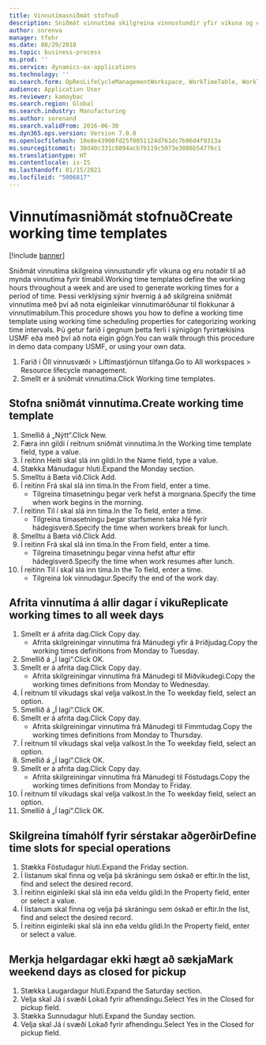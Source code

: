 ```yaml
---
title: Vinnutímasniðmát stofnuð
description: Sniðmát vinnutíma skilgreina vinnustundir yfir vikuna og eru notaðir til að mynda vinnutíma fyrir tímabil.
author: sorenva
manager: tfehr
ms.date: 08/29/2018
ms.topic: business-process
ms.prod: ''
ms.service: dynamics-ax-applications
ms.technology: ''
ms.search.form: OpResLifeCycleManagementWorkspace, WorkTimeTable, WorkTimeCopyDayDialog, WorkPeriodTemplate
audience: Application User
ms.reviewer: kamaybac
ms.search.region: Global
ms.search.industry: Manufacturing
ms.author: sorenand
ms.search.validFrom: 2016-06-30
ms.dyn365.ops.version: Version 7.0.0
ms.openlocfilehash: 10e8e43900fd25f0051124d761dc7b06d4f9313a
ms.sourcegitcommit: 38d40c331c8894acb7b119c5073e3088b54776c1
ms.translationtype: HT
ms.contentlocale: is-IS
ms.lasthandoff: 01/15/2021
ms.locfileid: "5006817"
---
```

# <a name="create-working-time-templates"></a><span data-ttu-id="90c57-103">Vinnutímasniðmát stofnuð</span><span class="sxs-lookup"><span data-stu-id="90c57-103">Create working time templates</span></span>

[!include [banner](../../includes/banner.md)]

<span data-ttu-id="90c57-104">Sniðmát vinnutíma skilgreina vinnustundir yfir vikuna og eru notaðir til að mynda vinnutíma fyrir tímabil.</span><span class="sxs-lookup"><span data-stu-id="90c57-104">Working time templates define the working hours throughout a week and are used to generate working times for a period of time.</span></span> <span data-ttu-id="90c57-105">Þessi verklýsing sýnir hvernig á að skilgreina sniðmát vinnutíma með því að nota eiginleikar vinnutímaröðunar til flokkunar á vinnutímabilum.</span><span class="sxs-lookup"><span data-stu-id="90c57-105">This procedure shows you how to define a working time template using working time scheduling properties for categorizing working time intervals.</span></span> <span data-ttu-id="90c57-106">Þú getur farið í gegnum þetta ferli í sýnigögn fyrirtækisins USMF eða með því að nota eigin gögn.</span><span class="sxs-lookup"><span data-stu-id="90c57-106">You can walk through this procedure in demo data company USMF, or using your own data.</span></span>

1. <span data-ttu-id="90c57-107">Farið í Öll vinnusvæði > Líftímastjórnun tilfanga.</span><span class="sxs-lookup"><span data-stu-id="90c57-107">Go to All workspaces > Resource lifecycle management.</span></span>
2. <span data-ttu-id="90c57-108">Smellt er á sniðmát vinnutíma.</span><span class="sxs-lookup"><span data-stu-id="90c57-108">Click Working time templates.</span></span>

## <a name="create-working-time-template"></a><span data-ttu-id="90c57-109">Stofna sniðmát vinnutíma.</span><span class="sxs-lookup"><span data-stu-id="90c57-109">Create working time template</span></span>
1. <span data-ttu-id="90c57-110">Smellið á „Nýtt“.</span><span class="sxs-lookup"><span data-stu-id="90c57-110">Click New.</span></span>
2. <span data-ttu-id="90c57-111">Færa inn gildi í reitnum sniðmát vinnutíma.</span><span class="sxs-lookup"><span data-stu-id="90c57-111">In the Working time template field, type a value.</span></span>
3. <span data-ttu-id="90c57-112">Í reitinn Heiti skal slá inn gildi.</span><span class="sxs-lookup"><span data-stu-id="90c57-112">In the Name field, type a value.</span></span>
4. <span data-ttu-id="90c57-113">Stækka Mánudagur hluti.</span><span class="sxs-lookup"><span data-stu-id="90c57-113">Expand the Monday section.</span></span>
5. <span data-ttu-id="90c57-114">Smelltu á Bæta við.</span><span class="sxs-lookup"><span data-stu-id="90c57-114">Click Add.</span></span>
6. <span data-ttu-id="90c57-115">Í reitinn Frá skal slá inn tíma.</span><span class="sxs-lookup"><span data-stu-id="90c57-115">In the From field, enter a time.</span></span>
    * <span data-ttu-id="90c57-116">Tilgreina tímasetningu þegar verk hefst á morgnana.</span><span class="sxs-lookup"><span data-stu-id="90c57-116">Specify the time when work begins in the morning.</span></span>  
7. <span data-ttu-id="90c57-117">Í reitinn Til í skal slá inn tíma.</span><span class="sxs-lookup"><span data-stu-id="90c57-117">In the To field, enter a time.</span></span>
    * <span data-ttu-id="90c57-118">Tilgreina tímasetningu þegar starfsmenn taka hlé fyrir hádegisverð.</span><span class="sxs-lookup"><span data-stu-id="90c57-118">Specify the time when workers break for lunch.</span></span>  
8. <span data-ttu-id="90c57-119">Smelltu á Bæta við.</span><span class="sxs-lookup"><span data-stu-id="90c57-119">Click Add.</span></span>
9. <span data-ttu-id="90c57-120">Í reitinn Frá skal slá inn tíma.</span><span class="sxs-lookup"><span data-stu-id="90c57-120">In the From field, enter a time.</span></span>
    * <span data-ttu-id="90c57-121">Tilgreina tímasetningu þegar vinna hefst aftur eftir hádegisverð.</span><span class="sxs-lookup"><span data-stu-id="90c57-121">Specify the time when work resumes after lunch.</span></span>  
10. <span data-ttu-id="90c57-122">Í reitinn Til í skal slá inn tíma.</span><span class="sxs-lookup"><span data-stu-id="90c57-122">In the To field, enter a time.</span></span>
    * <span data-ttu-id="90c57-123">Tilgreina lok vinnudagur.</span><span class="sxs-lookup"><span data-stu-id="90c57-123">Specify the end of the work day.</span></span>  

## <a name="replicate-working-times-to-all-week-days"></a><span data-ttu-id="90c57-124">Afrita vinnutíma á allir dagar í viku</span><span class="sxs-lookup"><span data-stu-id="90c57-124">Replicate working times to all week days</span></span>
1. <span data-ttu-id="90c57-125">Smellt er á afrita dag.</span><span class="sxs-lookup"><span data-stu-id="90c57-125">Click Copy day.</span></span>
    * <span data-ttu-id="90c57-126">Afrita skilgreiningar vinnutíma frá Mánudegi yfir á Þriðjudag.</span><span class="sxs-lookup"><span data-stu-id="90c57-126">Copy the working times definitions from Monday to Tuesday.</span></span>  
2. <span data-ttu-id="90c57-127">Smellið á „Í lagi“.</span><span class="sxs-lookup"><span data-stu-id="90c57-127">Click OK.</span></span>
3. <span data-ttu-id="90c57-128">Smellt er á afrita dag.</span><span class="sxs-lookup"><span data-stu-id="90c57-128">Click Copy day.</span></span>
    * <span data-ttu-id="90c57-129">Afrita skilgreiningar vinnutíma frá Mánudegi til Miðvikudegi.</span><span class="sxs-lookup"><span data-stu-id="90c57-129">Copy the working times definitions from Monday to Wednesday.</span></span>  
4. <span data-ttu-id="90c57-130">Í reitnum til vikudags skal velja valkost.</span><span class="sxs-lookup"><span data-stu-id="90c57-130">In the To weekday field, select an option.</span></span>
5. <span data-ttu-id="90c57-131">Smellið á „Í lagi“.</span><span class="sxs-lookup"><span data-stu-id="90c57-131">Click OK.</span></span>
6. <span data-ttu-id="90c57-132">Smellt er á afrita dag.</span><span class="sxs-lookup"><span data-stu-id="90c57-132">Click Copy day.</span></span>
    * <span data-ttu-id="90c57-133">Afrita skilgreiningar vinnutíma frá Mánudegi til Fimmtudag.</span><span class="sxs-lookup"><span data-stu-id="90c57-133">Copy the working times definitions from Monday to Thursday.</span></span>  
7. <span data-ttu-id="90c57-134">Í reitnum til vikudags skal velja valkost.</span><span class="sxs-lookup"><span data-stu-id="90c57-134">In the To weekday field, select an option.</span></span>
8. <span data-ttu-id="90c57-135">Smellið á „Í lagi“.</span><span class="sxs-lookup"><span data-stu-id="90c57-135">Click OK.</span></span>
9. <span data-ttu-id="90c57-136">Smellt er á afrita dag.</span><span class="sxs-lookup"><span data-stu-id="90c57-136">Click Copy day.</span></span>
    * <span data-ttu-id="90c57-137">Afrita skilgreiningar vinnutíma frá Mánudegi til Föstudags.</span><span class="sxs-lookup"><span data-stu-id="90c57-137">Copy the working times definitions from Monday to Friday.</span></span>  
10. <span data-ttu-id="90c57-138">Í reitnum til vikudags skal velja valkost.</span><span class="sxs-lookup"><span data-stu-id="90c57-138">In the To weekday field, select an option.</span></span>
11. <span data-ttu-id="90c57-139">Smellið á „Í lagi“.</span><span class="sxs-lookup"><span data-stu-id="90c57-139">Click OK.</span></span>

## <a name="define-time-slots-for-special-operations"></a><span data-ttu-id="90c57-140">Skilgreina tímahólf fyrir sérstakar aðgerðir</span><span class="sxs-lookup"><span data-stu-id="90c57-140">Define time slots for special operations</span></span>
1. <span data-ttu-id="90c57-141">Stækka Föstudagur hluti.</span><span class="sxs-lookup"><span data-stu-id="90c57-141">Expand the Friday section.</span></span>
2. <span data-ttu-id="90c57-142">Í listanum skal finna og velja þá skráningu sem óskað er eftir.</span><span class="sxs-lookup"><span data-stu-id="90c57-142">In the list, find and select the desired record.</span></span>
3. <span data-ttu-id="90c57-143">Í reitinn eiginleiki skal slá inn eða veldu gildi.</span><span class="sxs-lookup"><span data-stu-id="90c57-143">In the Property field, enter or select a value.</span></span>
4. <span data-ttu-id="90c57-144">Í listanum skal finna og velja þá skráningu sem óskað er eftir.</span><span class="sxs-lookup"><span data-stu-id="90c57-144">In the list, find and select the desired record.</span></span>
5. <span data-ttu-id="90c57-145">Í reitinn eiginleiki skal slá inn eða veldu gildi.</span><span class="sxs-lookup"><span data-stu-id="90c57-145">In the Property field, enter or select a value.</span></span>

## <a name="mark-weekend-days-as-closed-for-pickup"></a><span data-ttu-id="90c57-146">Merkja helgardagar ekki hægt að sækja</span><span class="sxs-lookup"><span data-stu-id="90c57-146">Mark weekend days as closed for pickup</span></span>
1. <span data-ttu-id="90c57-147">Stækka Laugardagur hluti.</span><span class="sxs-lookup"><span data-stu-id="90c57-147">Expand the Saturday section.</span></span>
2. <span data-ttu-id="90c57-148">Velja skal Já í svæði Lokað fyrir afhendingu.</span><span class="sxs-lookup"><span data-stu-id="90c57-148">Select Yes in the Closed for pickup field.</span></span>
3. <span data-ttu-id="90c57-149">Stækka Sunnudagur hluti.</span><span class="sxs-lookup"><span data-stu-id="90c57-149">Expand the Sunday section.</span></span>
4. <span data-ttu-id="90c57-150">Velja skal Já í svæði Lokað fyrir afhendingu.</span><span class="sxs-lookup"><span data-stu-id="90c57-150">Select Yes in the Closed for pickup field.</span></span>

